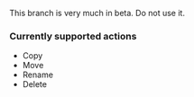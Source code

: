 This branch is very much in beta. Do not use it.

### Currently supported actions
- Copy
- Move
- Rename
- Delete
